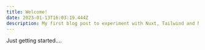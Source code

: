 ```yaml
---
title: Welcome!
date: 2023-01-13T16:03:19.444Z
description: My first blog post to experiment with Nuxt, Tailwind and Netlifly cms
---
```

J﻿ust getting started....